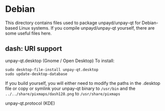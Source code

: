 
Debian
====================
This directory contains files used to package unpayd/unpay-qt
for Debian-based Linux systems. If you compile unpayd/unpay-qt yourself, there are some useful files here.

## dash: URI support ##


unpay-qt.desktop  (Gnome / Open Desktop)
To install:

	sudo desktop-file-install unpay-qt.desktop
	sudo update-desktop-database

If you build yourself, you will either need to modify the paths in
the .desktop file or copy or symlink your unpay-qt binary to `/usr/bin`
and the `../../share/pixmaps/dash128.png` to `/usr/share/pixmaps`

unpay-qt.protocol (KDE)

